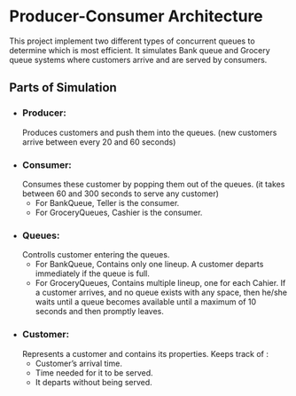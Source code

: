 # Producer-Consumer Architecture

This project implement two different types of concurrent queues to determine which is most efficient. It simulates Bank queue and Grocery queue systems where customers arrive and are served by consumers.

## Parts of Simulation
- ### Producer:
  Produces customers and push them into the queues. (new customers arrive between every 20 and 60 seconds)
- ### Consumer:
  Consumes these customer by popping them out of the queues. (it takes between 60 and 300 seconds to serve any customer)
  - For BankQueue, Teller is the consumer.
  - For GroceryQueues, Cashier is the consumer.
- ### Queues:
  Controlls customer entering the queues.
  - For BankQueue, Contains only one lineup. A customer departs immediately if the queue is full.
  - For GroceryQueues, Contains multiple lineup, one for each Cahier. If a customer arrives, and no queue exists with any space, then he/she waits until a queue becomes available until a maximum of 10 seconds and then promptly leaves.
- ### Customer:
  Represents a customer and contains its properties. Keeps track of :
  - Customer’s arrival time.
  - Time needed for it to be served.
  - It departs without being served.
